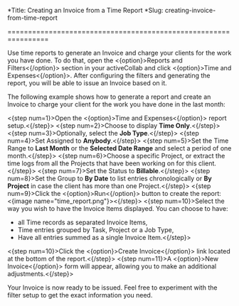 *Title: Creating an Invoice from a Time Report
*Slug: creating-invoice-from-time-report

================================================================

Use time reports to generate an Invoice and charge your clients for the work you have done. To do that, open the <{option}>Reports and Filters<{/option}> section in your activeCollab and click <{option}>Time and Expenses<{/option}>. After configuring the filters and generating the report, you will be able to issue an Invoice based on it.

The following example shows how to generate a report and create an Invoice to charge your client for the work you have done in the last month:

<{step num=1}>Open the <{option}>Time and Expenses<{/option}> report setup.<{/step}>
<{step num=2}>Choose to display **Time Only**.<{/step}>
<{step num=3}>Optionally, select the **Job Type**.<{/step}>
<{step num=4}>Set Assigned to **Anybody**.<{/step}>
<{step num=5}>Set the Time Range to **Last Month** or the **Selected Date Range** and select a period of one month.<{/step}>
<{step num=6}>Choose a specific Project, or extract the time logs from all the Projects that have been working on for this client.<{/step}>
<{step num=7}>Set the Status to **Billable**.<{/step}>
<{step num=8}>Set the Group to **By Date** to list entries chronologically or **By Project** in case the client has more than one Project.<{/step}>
<{step num=9}>Click the <{option}>Run<{/option}> button to create the report:
<{image name="time_report.png"}><{/step}>
<{step num=10}>Select the way you wish to have the Invoice Items displayed. You can choose to have:

- all Time records as separated Invoice Items,
- Time entries grouped by Task, Project or a Job Type,
- Have all entries summed as a single Invoice Item.<{/step}>

<{step num=10}>Click the <{option}>Create Invoice<{/option}> link located at the bottom of the report.<{/step}>
<{step num=11}>A <{option}>New Invoice<{/option}> form will appear, allowing you to make an additional adjustments.<{/step}>

Your Invoice is now ready to be issued. Feel free to experiment with the filter setup to get the exact information you need.